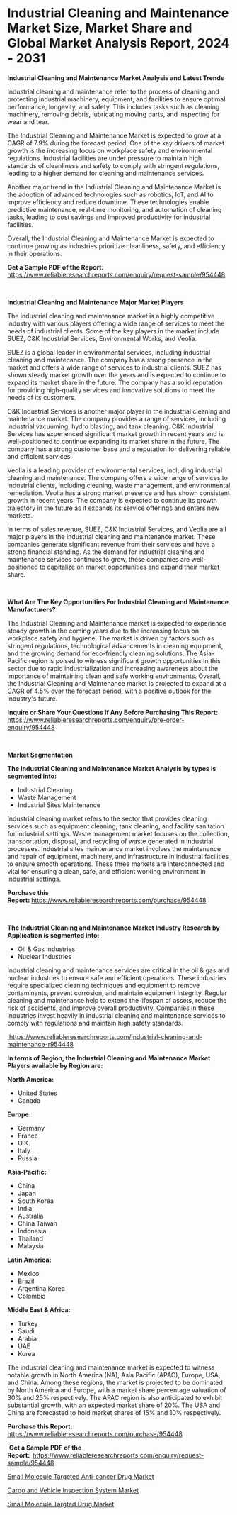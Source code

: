 <p><h1>Industrial Cleaning and Maintenance Market Size, Market Share and Global Market Analysis Report, 2024 - 2031</h1></p><p><strong>Industrial Cleaning and Maintenance Market Analysis and Latest Trends</strong></p>
<p><p>Industrial cleaning and maintenance refer to the process of cleaning and protecting industrial machinery, equipment, and facilities to ensure optimal performance, longevity, and safety. This includes tasks such as cleaning machinery, removing debris, lubricating moving parts, and inspecting for wear and tear.</p><p>The Industrial Cleaning and Maintenance Market is expected to grow at a CAGR of 7.9% during the forecast period. One of the key drivers of market growth is the increasing focus on workplace safety and environmental regulations. Industrial facilities are under pressure to maintain high standards of cleanliness and safety to comply with stringent regulations, leading to a higher demand for cleaning and maintenance services.</p><p>Another major trend in the Industrial Cleaning and Maintenance Market is the adoption of advanced technologies such as robotics, IoT, and AI to improve efficiency and reduce downtime. These technologies enable predictive maintenance, real-time monitoring, and automation of cleaning tasks, leading to cost savings and improved productivity for industrial facilities.</p><p>Overall, the Industrial Cleaning and Maintenance Market is expected to continue growing as industries prioritize cleanliness, safety, and efficiency in their operations.</p></p>
<p><strong>Get a Sample PDF of the Report:&nbsp;</strong> <a href="https://www.reliableresearchreports.com/enquiry/request-sample/954448">https://www.reliableresearchreports.com/enquiry/request-sample/954448</a></p>
<p>&nbsp;</p>
<p><strong>Industrial Cleaning and Maintenance Major Market Players</strong></p>
<p><p>The industrial cleaning and maintenance market is a highly competitive industry with various players offering a wide range of services to meet the needs of industrial clients. Some of the key players in the market include SUEZ, C&K Industrial Services, Environmental Works, and Veolia.</p><p>SUEZ is a global leader in environmental services, including industrial cleaning and maintenance. The company has a strong presence in the market and offers a wide range of services to industrial clients. SUEZ has shown steady market growth over the years and is expected to continue to expand its market share in the future. The company has a solid reputation for providing high-quality services and innovative solutions to meet the needs of its customers.</p><p>C&K Industrial Services is another major player in the industrial cleaning and maintenance market. The company provides a range of services, including industrial vacuuming, hydro blasting, and tank cleaning. C&K Industrial Services has experienced significant market growth in recent years and is well-positioned to continue expanding its market share in the future. The company has a strong customer base and a reputation for delivering reliable and efficient services.</p><p>Veolia is a leading provider of environmental services, including industrial cleaning and maintenance. The company offers a wide range of services to industrial clients, including cleaning, waste management, and environmental remediation. Veolia has a strong market presence and has shown consistent growth in recent years. The company is expected to continue its growth trajectory in the future as it expands its service offerings and enters new markets.</p><p>In terms of sales revenue, SUEZ, C&K Industrial Services, and Veolia are all major players in the industrial cleaning and maintenance market. These companies generate significant revenue from their services and have a strong financial standing. As the demand for industrial cleaning and maintenance services continues to grow, these companies are well-positioned to capitalize on market opportunities and expand their market share.</p></p>
<p>&nbsp;</p>
<p><strong>What Are The Key Opportunities For Industrial Cleaning and Maintenance Manufacturers?</strong></p>
<p><p>The Industrial Cleaning and Maintenance market is expected to experience steady growth in the coming years due to the increasing focus on workplace safety and hygiene. The market is driven by factors such as stringent regulations, technological advancements in cleaning equipment, and the growing demand for eco-friendly cleaning solutions. The Asia-Pacific region is poised to witness significant growth opportunities in this sector due to rapid industrialization and increasing awareness about the importance of maintaining clean and safe working environments. Overall, the Industrial Cleaning and Maintenance market is projected to expand at a CAGR of 4.5% over the forecast period, with a positive outlook for the industry's future.</p></p>
<p><strong>Inquire or Share Your Questions If Any Before Purchasing This Report:</strong> <a href="https://www.reliableresearchreports.com/enquiry/pre-order-enquiry/954448">https://www.reliableresearchreports.com/enquiry/pre-order-enquiry/954448</a></p>
<p>&nbsp;</p>
<p><strong>Market Segmentation</strong></p>
<p><strong>The Industrial Cleaning and Maintenance Market Analysis by types is segmented into:</strong></p>
<p><ul><li>Industrial Cleaning</li><li>Waste Management</li><li>Industrial Sites Maintenance</li></ul></p>
<p><p>Industrial cleaning market refers to the sector that provides cleaning services such as equipment cleaning, tank cleaning, and facility sanitation for industrial settings. Waste management market focuses on the collection, transportation, disposal, and recycling of waste generated in industrial processes. Industrial sites maintenance market involves the maintenance and repair of equipment, machinery, and infrastructure in industrial facilities to ensure smooth operations. These three markets are interconnected and vital for ensuring a clean, safe, and efficient working environment in industrial settings.</p></p>
<p><strong>Purchase this Report:&nbsp;</strong><a href="https://www.reliableresearchreports.com/purchase/954448">https://www.reliableresearchreports.com/purchase/954448</a></p>
<p>&nbsp;</p>
<p><strong>The Industrial Cleaning and Maintenance Market Industry Research by Application is segmented into:</strong></p>
<p><ul><li>Oil & Gas Industries</li><li>Nuclear Industries</li></ul></p>
<p><p>Industrial cleaning and maintenance services are critical in the oil & gas and nuclear industries to ensure safe and efficient operations. These industries require specialized cleaning techniques and equipment to remove contaminants, prevent corrosion, and maintain equipment integrity. Regular cleaning and maintenance help to extend the lifespan of assets, reduce the risk of accidents, and improve overall productivity. Companies in these industries invest heavily in industrial cleaning and maintenance services to comply with regulations and maintain high safety standards.</p></p>
<p><a href="https://www.reliableresearchreports.com/industrial-cleaning-and-maintenance-r954448">&nbsp;https://www.reliableresearchreports.com/industrial-cleaning-and-maintenance-r954448</a></p>
<p><strong>In terms of Region, the Industrial Cleaning and Maintenance Market Players available by Region are:</strong></p>
<p>
    <p> <strong> North America: </strong>
        <ul>
            <li>United States</li>
            <li>Canada</li>
        </ul>
        </p> 
    <p> <strong> Europe: </strong>
        <ul>
            <li>Germany</li>
            <li>France</li>
            <li>U.K.</li>
            <li>Italy</li>
            <li>Russia</li>
        </ul>
        </p> 
    <p> <strong> Asia-Pacific: </strong>
        <ul>
            <li>China</li>
            <li>Japan</li>
            <li>South Korea</li>
            <li>India</li>
            <li>Australia</li>
            <li>China Taiwan</li>
            <li>Indonesia</li>
            <li>Thailand</li>
            <li>Malaysia</li>
        </ul>
        </p> 
    <p> <strong> Latin America: </strong>
        <ul>
            <li>Mexico</li>
            <li>Brazil</li>
            <li>Argentina Korea</li>
            <li>Colombia</li>
        </ul>
        </p> 
    <p> <strong> Middle East & Africa: </strong>
        <ul>
            <li>Turkey</li>
            <li>Saudi</li>
            <li>Arabia</li>
            <li>UAE</li>
            <li>Korea</li>
        </ul>
    </p>
    </p>
<p><p>The industrial cleaning and maintenance market is expected to witness notable growth in North America (NA), Asia Pacific (APAC), Europe, USA, and China. Among these regions, the market is projected to be dominated by North America and Europe, with a market share percentage valuation of 30% and 25% respectively. The APAC region is also anticipated to exhibit substantial growth, with an expected market share of 20%. The USA and China are forecasted to hold market shares of 15% and 10% respectively.</p></p>
<p><strong>Purchase this Report: </strong><a href="https://www.reliableresearchreports.com/purchase/954448">https://www.reliableresearchreports.com/purchase/954448</a></p>
<p>&nbsp;<strong>Get a Sample PDF of the Report:&nbsp;&nbsp;</strong><a href="https://www.reliableresearchreports.com/enquiry/request-sample/954448">https://www.reliableresearchreports.com/enquiry/request-sample/954448</a></p>
<p><strong></strong></p>
<p><p><a href="https://www.linkedin.com/pulse/small-molecule-targeted-anti-cancer-drug-market-size-outlook-3rjaf">Small Molecule Targeted Anti-cancer Drug Market</a></p><p><a href="https://www.linkedin.com/pulse/cargo-vehicle-inspection-system-market-insights-cagr-trends-brjcc">Cargo and Vehicle Inspection System Market</a></p><p><a href="https://www.linkedin.com/pulse/small-molecule-targted-drug-market-competitive-analysis-trends-yqwhf">Small Molecule Targted Drug Market</a></p></p>